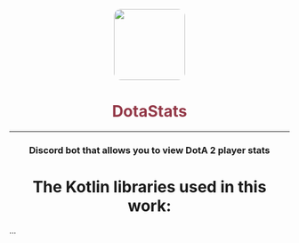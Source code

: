 <p align="center">
    <img src="https://cdn.cloudflare.steamstatic.com/apps/dota2/images/dota_react/abilities/silencer_last_word.png" width="128" height="128" style="border-radius: 10%" align="center">
    <h1 align="center" style="color: #933847">DotaStats</h1>
</p>
<hr>
<h3 align="center">Discord bot that allows you to view DotA 2 player stats</h3>

<h1 align="center">The Kotlin libraries used in this work:</h1>
...